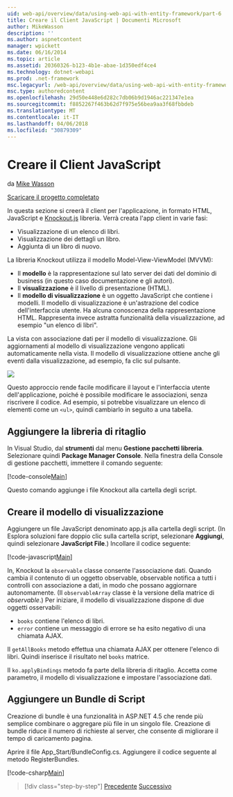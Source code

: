 ```yaml
---
uid: web-api/overview/data/using-web-api-with-entity-framework/part-6
title: Creare il Client JavaScript | Documenti Microsoft
author: MikeWasson
description: ''
ms.author: aspnetcontent
manager: wpickett
ms.date: 06/16/2014
ms.topic: article
ms.assetid: 20360326-b123-4b1e-abae-1d350edf4ce4
ms.technology: dotnet-webapi
ms.prod: .net-framework
msc.legacyurl: /web-api/overview/data/using-web-api-with-entity-framework/part-6
msc.type: authoredcontent
ms.openlocfilehash: 29d50e448e6d282c7db06b9d1946ac221347e1ea
ms.sourcegitcommit: f8852267f463b62d7f975e56bea9aa3f68fbbdeb
ms.translationtype: MT
ms.contentlocale: it-IT
ms.lasthandoff: 04/06/2018
ms.locfileid: "30879309"
---
```

<a name="create-the-javascript-client"></a>Creare il Client JavaScript
====================
da [Mike Wasson](https://github.com/MikeWasson)

[Scaricare il progetto completato](https://github.com/MikeWasson/BookService)

In questa sezione si creerà il client per l'applicazione, in formato HTML, JavaScript e [Knockout.js](http://knockoutjs.com/) libreria. Verrà creata l'app client in varie fasi:

- Visualizzazione di un elenco di libri.
- Visualizzazione dei dettagli un libro.
- Aggiunta di un libro di nuovo.

La libreria Knockout utilizza il modello Model-View-ViewModel (MVVM):

- Il **modello** è la rappresentazione sul lato server dei dati del dominio di business (in questo caso documentazione e gli autori).
- Il **visualizzazione** è il livello di presentazione (HTML).
- Il **modello di visualizzazione** è un oggetto JavaScript che contiene i modelli. Il modello di visualizzazione è un'astrazione del codice dell'interfaccia utente. Ha alcuna conoscenza della rappresentazione HTML. Rappresenta invece astratta funzionalità della visualizzazione, ad esempio &quot;un elenco di libri&quot;.

La vista con associazione dati per il modello di visualizzazione. Gli aggiornamenti al modello di visualizzazione vengono applicati automaticamente nella vista. Il modello di visualizzazione ottiene anche gli eventi dalla visualizzazione, ad esempio, fa clic sul pulsante.

![](part-6/_static/image1.png)

Questo approccio rende facile modificare il layout e l'interfaccia utente dell'applicazione, poiché è possibile modificare le associazioni, senza riscrivere il codice. Ad esempio, si potrebbe visualizzare un elenco di elementi come un `<ul>`, quindi cambiarlo in seguito a una tabella.

## <a name="add-the-knockout-library"></a>Aggiungere la libreria di ritaglio

In Visual Studio, dal **strumenti** dal menu **Gestione pacchetti libreria**. Selezionare quindi **Package Manager Console**. Nella finestra della Console di gestione pacchetti, immettere il comando seguente:

[!code-console[Main](part-6/samples/sample1.cmd)]

Questo comando aggiunge i file Knockout alla cartella degli script.

## <a name="create-the-view-model"></a>Creare il modello di visualizzazione

Aggiungere un file JavaScript denominato app.js alla cartella degli script. (In Esplora soluzioni fare doppio clic sulla cartella script, selezionare **Aggiungi**, quindi selezionare **JavaScript File**.) Incollare il codice seguente:

[!code-javascript[Main](part-6/samples/sample2.js)]

In, Knockout la `observable` classe consente l'associazione dati. Quando cambia il contenuto di un oggetto observable, observable notifica a tutti i controlli con associazione a dati, in modo che possano aggiornare autonomamente. (Il `observableArray` classe è la versione della matrice di *observable*.) Per iniziare, il modello di visualizzazione dispone di due oggetti osservabili:

- `books` contiene l'elenco di libri.
- `error` contiene un messaggio di errore se ha esito negativo di una chiamata AJAX.

Il `getAllBooks` metodo effettua una chiamata AJAX per ottenere l'elenco di libri. Quindi inserisce il risultato nel `books` matrice.

Il `ko.applyBindings` metodo fa parte della libreria di ritaglio. Accetta come parametro, il modello di visualizzazione e impostare l'associazione dati.

## <a name="add-a-script-bundle"></a>Aggiungere un Bundle di Script

Creazione di bundle è una funzionalità in ASP.NET 4.5 che rende più semplice combinare o aggregare più file in un singolo file. Creazione di bundle riduce il numero di richieste al server, che consente di migliorare il tempo di caricamento pagina.

Aprire il file App\_Start/BundleConfig.cs. Aggiungere il codice seguente al metodo RegisterBundles.

[!code-csharp[Main](part-6/samples/sample3.cs)]

> [!div class="step-by-step"]
> [Precedente](part-5.md)
> [Successivo](part-7.md)
